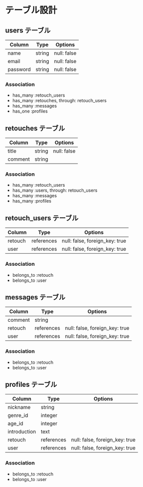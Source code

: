# テーブル設計

## users テーブル

| Column   | Type   | Options     |
| -------- | ------ | ----------- |
| name     | string | null: false |
| email    | string | null: false |
| password | string | null: false |

### Association

- has_many :retouch_users
- has_many :retouches, through: retouch_users
- has_many :messages
- has_one  :profiles

## retouches テーブル

| Column  | Type   | Options     |
| ------- | ------ | ----------- |
| title   | string | null: false |
| comment | string |

### Association

- has_many :retouch_users
- has_many :users, through: retouch_users
- has_many :messages
- has_many :profiles

## retouch_users テーブル

| Column  | Type       | Options                        |
| ------- | ---------- | ------------------------------ |
| retouch | references | null: false, foreign_key: true |
|  user   | references | null: false, foreign_key: true |

### Association

- belongs_to :retouch
- belongs_to :user

## messages テーブル

| Column  | Type       | Options                        |
| ------- | ---------- | ------------------------------ |
| comment | string     |                                |
| retouch | references | null: false, foreign_key: true |
| user    | references | null: false, foreign_key: true |

### Association

- belongs_to :retouch
- belongs_to :user

## profiles テーブル

| Column       | Type       | Options                        |
| ------------ | ---------- | ------------------------------ |
| nickname     | string     |                                |
| genre_id     | integer    |                                |
| age_id       | integer    |                                |
| introduction | text       |                                |
| retouch      | references | null: false, foreign_key: true |
| user         | references | null: false, foreign_key: true |

### Association

- belongs_to :retouch
- belongs_to :user